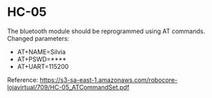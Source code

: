 

# HC-05
The bluetooth module should be reprogrammed using AT commands.
Changed parameters:
- AT+NAME=Silvia
- AT+PSWD=\*\*\*\*
- AT+UART=115200

Reference: https://s3-sa-east-1.amazonaws.com/robocore-lojavirtual/709/HC-05_ATCommandSet.pdf
